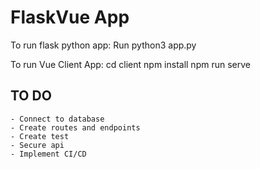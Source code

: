 # FlaskVue App

To run flask python app:
    Run python3 app.py

To run Vue Client App:
    cd client
    npm install
    npm run serve

## TO DO

    - Connect to database
    - Create routes and endpoints
    - Create test
    - Secure api
    - Implement CI/CD
